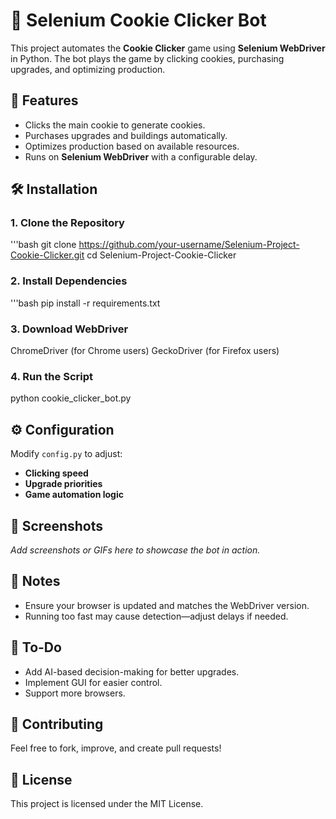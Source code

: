 # 🍪 Selenium Cookie Clicker Bot

This project automates the **Cookie Clicker** game using **Selenium WebDriver** in Python. The bot plays the game by clicking cookies, purchasing upgrades, and optimizing production.

## 🚀 Features
- Clicks the main cookie to generate cookies.
- Purchases upgrades and buildings automatically.
- Optimizes production based on available resources.
- Runs on **Selenium WebDriver** with a configurable delay.

## 🛠️ Installation

### 1. Clone the Repository  
'''bash
git clone https://github.com/your-username/Selenium-Project-Cookie-Clicker.git
cd Selenium-Project-Cookie-Clicker

### 2. Install Dependencies

'''bash
pip install -r requirements.txt

### 3. Download WebDriver
ChromeDriver (for Chrome users)
GeckoDriver (for Firefox users)

### 4. Run the Script
python cookie_clicker_bot.py

## ⚙️ Configuration

Modify `config.py` to adjust:

- **Clicking speed**
- **Upgrade priorities**
- **Game automation logic**

## 📸 Screenshots

*Add screenshots or GIFs here to showcase the bot in action.*

## 📝 Notes

- Ensure your browser is updated and matches the WebDriver version.
- Running too fast may cause detection—adjust delays if needed.

## 📌 To-Do

- Add AI-based decision-making for better upgrades.
- Implement GUI for easier control.
- Support more browsers.

## 🤝 Contributing

Feel free to fork, improve, and create pull requests!

## 📜 License

This project is licensed under the MIT License.

